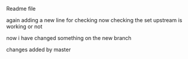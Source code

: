 Readme file

again adding a new line for checking
now checking the set upstream is working or not

now i have changed something on the new branch

changes added by master
